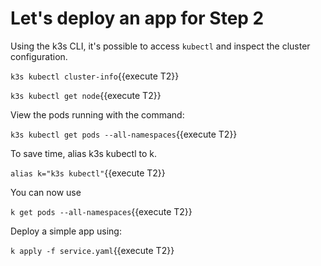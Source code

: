 # Let's deploy an app for Step 2

Using the k3s CLI, it's possible to access `kubectl` and inspect the cluster configuration.

`k3s kubectl cluster-info`{{execute T2}}

`k3s kubectl get node`{{execute T2}}

View the pods running with the command:

`k3s kubectl get pods --all-namespaces`{{execute T2}}

To save time, alias k3s kubectl to k.

`alias k="k3s kubectl"`{{execute T2}}

You can now use

`k get pods --all-namespaces`{{execute T2}}

Deploy a simple app using:

`k apply -f service.yaml`{{execute T2}}